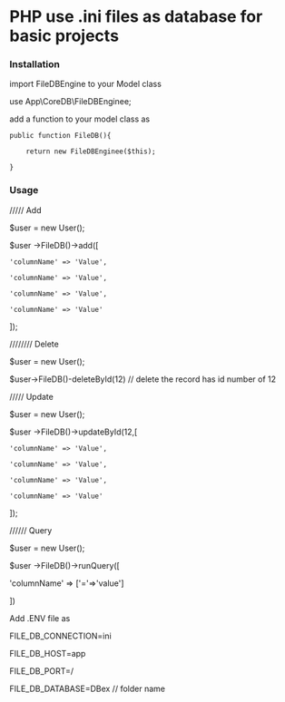 <h1>PHP use .ini files as database for basic projects</h1>

<h3>Installation</h3>

import FileDBEngine to your Model class

use App\CoreDB\FileDBEnginee;

add a function to your model class as

    public function FileDB(){
    
        return new FileDBEnginee($this);
        
    }

<h3>Usage</h3>

///// Add

$user = new User();

$user ->FileDB()->add([

    'columnName' => 'Value',
    
    'columnName' => 'Value',
    
    'columnName' => 'Value',
    
    'columnName' => 'Value'
    
]);


//////// Delete

$user = new User();

$user->FileDB()-deleteById(12) // delete the record has id number of 12


///// Update

$user = new User();

$user ->FileDB()->updateById(12,[

    'columnName' => 'Value',
    
    'columnName' => 'Value',
    
    'columnName' => 'Value',
    
    'columnName' => 'Value'
    
]);

////// Query

$user = new User();

$user ->FileDB()->runQuery([

'columnName' => ['='=>'value']

])


Add .ENV file as
 
FILE_DB_CONNECTION=ini

FILE_DB_HOST=app

FILE_DB_PORT=/

FILE_DB_DATABASE=DBex  // folder name
